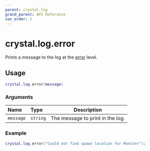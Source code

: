 ```yaml
---
parent: crystal.log
grand_parent: API Reference
nav_order: 1
---
```


# crystal.log.error

Prints a message to the log at the [error](verbosity) level.

## Usage

```lua
crystal.log.error(message)
```

### Arguments

| Name      | Type     | Description                      |
| :-------- | :------- | -------------------------------- |
| `message` | `string` | The message to print in the log. |

### Example

```lua
crystal.log.error("Could not find spawn location for Monster");
```
